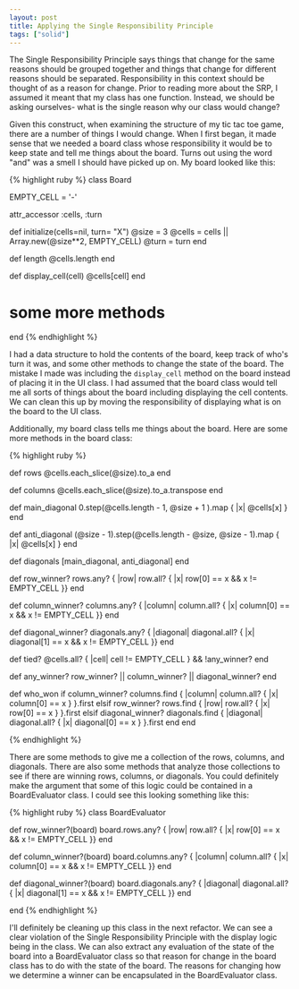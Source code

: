 ```yaml
---
layout: post 
title: Applying the Single Responsibility Principle 
tags: ["solid"] 
---
```


The Single Responsibility Principle says things that change for the same
reasons should be grouped together and things that change for different
reasons should be separated. Responsibility in this context should be
thought of as a reason for change. Prior to reading more about the SRP,
I assumed it meant that my class has one function. Instead, we should be
asking ourselves- what is the single reason why our class would change?

Given this construct, when examining the structure of my tic tac toe game,
there are a number of things I would change. When I first began, it made
sense that we needed a board class whose responsibility it would be to
keep state and tell me things about the board. Turns out using the word
"and" was a smell I should have picked up on. My board looked like this:

{% highlight ruby %} 
class Board 

  EMPTY_CELL = '-'

  attr_accessor :cells, :turn

  def initialize(cells=nil, turn= "X")
    @size = 3
    @cells = cells || Array.new(@size**2, EMPTY_CELL)
    @turn = turn
  end 

  def length
    @cells.length
  end

  def display_cell(cell)
    @cells[cell]
  end

# some more methods

end
{% endhighlight %}

I had a data structure to hold the contents of the board, keep track of who's turn it was, and some other methods to change the state of the board. The mistake I made was including the `display_cell` method on the board instead of placing it in the UI class. I had assumed that the board class would tell me all sorts of things about the board including displaying the cell contents. We can clean this up by moving the responsibility of displaying what is on the board to the UI class. 

Additionally, my board class tells me things about the board. Here are some more methods in the board class:

{% highlight ruby %} 

  def rows
    @cells.each_slice(@size).to_a
  end

  def columns
    @cells.each_slice(@size).to_a.transpose
  end

  def main_diagonal
    0.step(@cells.length - 1, @size + 1 ).map { |x| @cells[x] }
  end

  def anti_diagonal
    (@size - 1).step(@cells.length - @size, @size - 1).map { |x| @cells[x] }
  end

  def diagonals
    [main_diagonal, anti_diagonal]
  end

  def row_winner?
    rows.any? { |row| row.all? { |x| row[0] == x && x != EMPTY_CELL }}
  end

  def column_winner?
    columns.any? { |column| column.all? { |x| column[0] == x && x != EMPTY_CELL }}
  end

  def diagonal_winner?
    diagonals.any? { |diagonal| diagonal.all? { |x| diagonal[1] == x && x != EMPTY_CELL }}
  end

  def tied?
    @cells.all? { |cell| cell != EMPTY_CELL } && !any_winner?
  end

  def any_winner?
    row_winner? || column_winner? || diagonal_winner?
  end

  def who_won
    if column_winner?
      columns.find { |column| column.all? { |x| column[0] == x } }.first
    elsif row_winner?
      rows.find { |row| row.all? { |x| row[0] == x } }.first
    elsif diagonal_winner?
      diagonals.find { |diagonal| diagonal.all? { |x| diagonal[0] == x } }.first
    end
  end

{% endhighlight %}

There are some methods to give me a collection of the rows, columns, and diagonals. There are also some methods that analyze those collections to see if there are winning rows, columns, or diagonals. You could definitely make the argument that some of this logic could be contained in a BoardEvaluator class. I could see this looking something like this:

{% highlight ruby %}
class BoardEvaluator
  
  def row_winner?(board)
    board.rows.any? { |row| row.all? { |x| row[0] == x && x != EMPTY_CELL }}
  end

  def column_winner?(board)
    board.columns.any? { |column| column.all? { |x| column[0] == x && x != EMPTY_CELL }}
  end

  def diagonal_winner?(board)
    board.diagonals.any? { |diagonal| diagonal.all? { |x| diagonal[1] == x && x != EMPTY_CELL }}
  end

end
{% endhighlight %}

I'll definitely be cleaning up this class in the next refactor. We can see a clear violation of the Single Responsibility Principle with the display logic being in the class. We can also extract any evaluation of the state of the board into a BoardEvaluator class so that reason for change in the board class has to do with the state of the board. The reasons for changing how we determine a winner can be encapsulated in the BoardEvaluator class.
